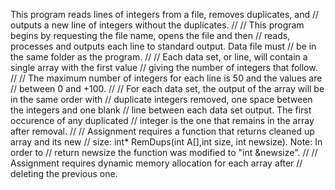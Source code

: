 This program reads lines of integers from a file, removes duplicates, and
//  outputs a new line of integers without the duplicates.
//
//  This program begins by requesting the file name, opens the file and then
//  reads, processes and outputs each line to standard output. Data file must
//  be in the same folder as the program.
//
//  Each data set, or line, will contain a single array with the first value
//  giving the number of integers that follow.
//
//  The maximum number of integers for each line is 50 and the values are
//  between 0 and +100.
//
//  For each data set, the output of the array will be in the same order with
//  duplicate integers removed, one space between the integers and one blank
//  line between each data set output. The first occurence of any duplicated
//  integer is the one that remains in the array after removal.
//
//  Assignment requires a function that returns cleaned up array and its new
//  size: int* RemDups(int A[],int size, int newsize). Note: In order to
//  return newsize the function was modified to "int &newsize".
//
//  Assignment requires dynamic memory allocation for each array after
//  deleting the previous one.
